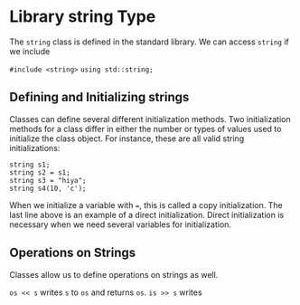 # Library string Type

The `string` class is defined in the standard library. We can access `string` if we include

`#include <string>`
`using std::string;`

## Defining and Initializing strings

Classes can define several different initialization methods. Two initialization methods for a class differ in either the number or types of values used to initialize the class object. For instance, these are all valid string initializations:

    string s1;
    string s2 = s1;
    string s3 = "hiya";
    string s4(10, 'c');

When we initialize a variable with `=`, this is called a copy initialization. The last line above is an example of a direct initialization. Direct initialization is necessary when we need several variables for initialization.

## Operations on Strings

Classes allow us to define operations on strings as well.

`os << s` writes `s` to `os` and returns `os`.
`is >> s` writes